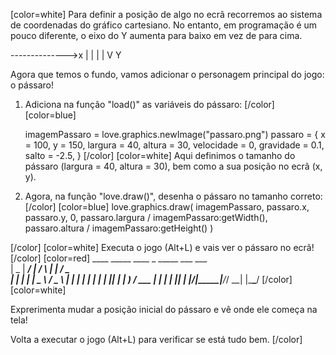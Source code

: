 [color=white]
Para definir a posição de algo no ecrã recorremos ao sistema de
coordenadas do gráfico cartesiano. No entanto, em programação
é um pouco diferente, o eixo do Y aumenta para baixo em vez
de para cima.

-------------->x
|
|
|
|
V Y

Agora que temos o fundo, vamos adicionar o personagem 
principal do jogo: o pássaro!

1. Adiciona na função "load()" as variáveis do pássaro:
[/color] [color=blue]

   imagemPassaro = love.graphics.newImage("passaro.png")
   passaro = {
       x = 100,
       y = 150,
       largura = 40,
       altura = 30,
       velocidade = 0,
       gravidade = 0.1,
       salto = -2.5,
   }
[/color] [color=white]
Aqui definimos o tamanho do pássaro (largura = 40, altura = 30), bem como a sua posição
no ecrã (x, y).

2. Agora, na função "love.draw()", desenha o pássaro no 
tamanho correto:
[/color] [color=blue]
   love.graphics.draw(
   imagemPassaro,
   passaro.x,
   passaro.y,
   0,
   passaro.largura / imagemPassaro:getWidth(),
   passaro.altura / imagemPassaro:getHeight()
   )

[/color] [color=white]
Executa o jogo (Alt+L) e vais ver o pássaro no ecrã!
[/color] [color=red]
     ____  _____ ____    _    _____ ___ ___  
    |  _ \| ____/ ___|  / \  |  ___|_ _/ _ \
    | | | |  _| \___ \ / _ \ | |_   | | | | |
    | |_| | |___ ___) / ___ \|  _|  | | |_| |
    |____/|_____|____/_/   \_\_|   |___\___/
[/color] [color=white]

Exprerimenta mudar a posição inicial do pássaro e vê onde ele começa na tela!

Volta a executar o jogo (Alt+L) para verificar se está tudo bem.
[/color]
